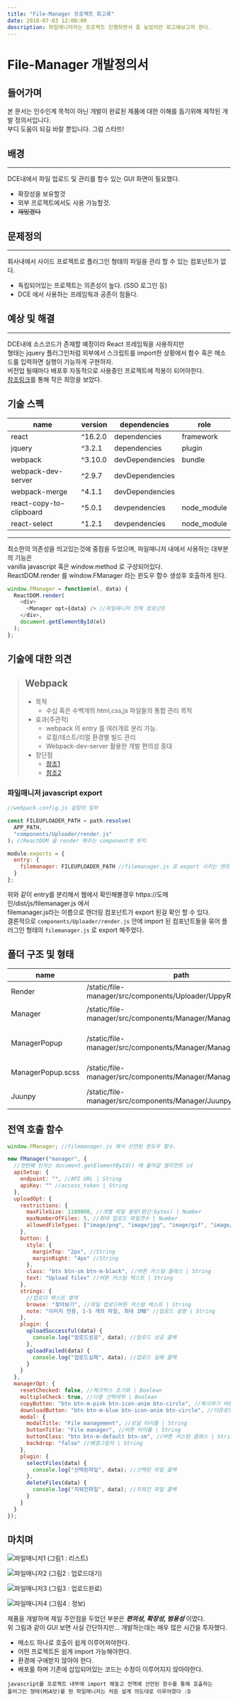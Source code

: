 ```yaml
---
title: "File-Manager 프로젝트 회고록"
date: 2018-07-03 12:00:00
description: 파일매니저라는 프로젝트 진행하면서 좀 늦었지만 회고해보고자 한다.
---
```


# File-Manager 개발정의서

## **들어가며**

본 문서는 인수인계 목적이 아닌
개발이 완료된 제품에 대한 이해를 돕기위해 제작된 개발 정의서입니다.<br />
부디 도움이 되길 바랄 뿐입니다. 그럼 스타뜨!

## **배경**

---

DCE내에서 파일 업로드 및 관리를 할수 있는 GUI 화면이 필요했다.

- 확장성을 보유할것
- 외부 프로젝트에서도 사용 가능할것.
- ~~재밌겠다~~

## **문제정의**

---

회사내에서 사이드 프로젝트로 플러그인 형태의 파일을 관리 할 수 있는 컴포넌트가 없다.

- 독립되어있는 프로젝트는 의존성이 높다. (SSO 로그인 등)
- DCE 에서 사용하는 프레임웍과 공존이 힘들다.

## **예상 및 해결**

---

DCE내에 소스코드가 존재할 예정이라 React 프레임웍을 사용하지만<br />
형태는 jquery 플러그인처럼 외부에서 스크립트를 import한 상황에서 함수 혹은 메소드를 입력하면 실행이 가능하게 구현하자.<br />
버전업 될때마다 배포후 자동적으로 사용중인 프로젝트에 적용이 되어야한다.<br />
[참조링크](https://swizec.com/blog/using-react-in-the-real-world/swizec/6710)를 통해 작은 희망을 보았다.

## **기술 스펙**

| name                    | version | dependencies    | role        |
| ----------------------- | ------- | --------------- | ----------- |
| react                   | ^16.2.0 | dependencies    | framework   |
| jquery                  | ^3.2.1  | dependencies    | plugin      |
| webpack                 | ^3.10.0 | devDependencies | bundle      |
| webpack-dev-server      | ^2.9.7  | devDependencies |             |
| webpack-merge           | ^4.1.1  | devDependencies |             |
| react-copy-to-clipboard | ^5.0.1  | devpendencies   | node_module |
| react-select            | ^1.2.1  | devpendencies   | node_module |

---

최소한의 의존성을 띄고있는것에 중점을 두었으며, 파일매니저 내에서 사용하는 대부분의 기능은<br />
vanilla javascript 혹은 window.method 로 구성되어있다.<br />
ReactDOM.render 를 window.FManager 라는 윈도우 함수 생성후 호출하게 된다.

```javascript
window.FManager = function(el, data) {
  ReactDOM.render(
    <div>
      <Manager opt={data} /> //파일매니저 전체 컴포넌트
    </div>,
    document.getElementById(el)
  );
};
```

## **기술에 대한 의견**

> ## Webpack
>
> - 목적
>   - 수십 혹은 수백개의 html,css,js 파일들의 통합 관리 목적
> - 효과(주관적)
>   - webpack 의 entry 를 여러개로 분리 가능.
>   - 로컬/테스트/리얼 환경별 빌드 관리
>   - Webpack-dev-server 활용한 개발 편의성 증대
> - 장단점
>   - [참조1](https://medium.com/@ljs0705/spa-single-page-app-%EC%97%90%EC%84%9C-webpack%EC%9D%84-%EC%82%AC%EC%9A%A9%ED%95%98%EB%8A%94-%EC%9D%B4%EC%9C%A0-ce7d3f82fe9)
>   - [참조2](https://dev.zzoman.com/2017/09/04/why-do-you-need-to-learn-about-webpack/)

### 파일매니저 javascript export

```javascript
//webpack.config.js 설정의 일부

const FILEUPLOADER_PATH = path.resolve(
  APP_PATH,
  "components/Uploader/render.js"
); //ReactDOM 을 render 해주는 component의 위치

module.exports = {
  entry: {
    filemanager: FILEUPLOADER_PATH //filemanager.js 로 export 시키는 엔트리 생성.
  }
};
```

위와 같이 entry를 분리해서 웹에서 확인해볼경우 https://도메인/dist/js/filemanager.js 에서<br />
filemanager.js라는 이름으로 렌더링 컴포넌트가 export 된걸 확인 할 수 있다.<br />
결론적으로 `components/Uploader/render.js` 안에 import 된 컴포넌트들을 묶어 플러그인 형태의 `filemanager.js` 로 export 해주었다.

## **폴더 구조 및 형태**

| name              | path                                                          | shape      | desc                    |
| ----------------- | ------------------------------------------------------------- | ---------- | ----------------------- |
| Render            | /static/file-manager/src/components/Uploader/UppyRender.js    | javascript | ReactDOM render         |
| Manager           | /static/file-manager/src/components/Manager/Manager.js        | javascript | 사용되는 메소드들       |
| ManagerPopup      | /static/file-manager/src/components/Manager/ManagerPopup.js   | javascript | 리스트 및 관리 컴포넌트 |
| ManagerPopup.scss | /static/file-manager/src/components/Manager/ManagerPopup.scss | scss       | 파일매니저 전체 style   |
| Juunpy            | /static/file-manager/src/components/Manager/Juunpy.js         | javascript | 업로드 컴포넌트         |

## **전역 호출 함수**

```javascript
window.FManager; //filemanager.js 에서 선언된 윈도우 함수.

new FManager("manager", {
  //첫번째 인자는 document.getElementById() 에 들어갈 엘리먼트 id
  apiSetup: {
    endpoint: "", //API URL | String
    apiKey: "" //access_token | String
  },
  uploadOpt: {
    restrictions: {
      maxFileSize: 1100000, //개별 파일 용량(환산:bytes) | Number
      maxNumberOfFiles: 5, //최대 업로드 파일갯수 | Number
      allowedFileTypes: ["image/png", "image/jpg", "image/gif", "image/jpeg"] //업로드 가능한 확장자 | Array
    },
    button: {
      style: {
        marginTop: "2px", //String
        marginRight: "4px" //String
      },
      class: "btn btn-sm btn-m-black", //버튼 커스텀 클래스 | String
      text: "Upload files" //버튼 커스텀 텍스트 | String
    },
    strings: {
      //업로더 텍스트 영역
      browse: "찾아보기", //파일 업로드버튼 커스텀 텍스트 | String
      note: "이미지 전용, 1-5 개의 파일, 최대 1MB" //업로드 설명 | String
    },
    plugin: {
      uploadSuccessful(data) {
        console.log("업로드성공", data); //업로드 성공 콜백
      },
      uploadFailed(data) {
        console.log("업로드실패", data); //업로드 실패 콜백
      }
    }
  },
  managerOpt: {
    resetChecked: false, //체크박스 초기화 | Boolean
    multipleCheck: true, //다중 선택여부 | Boolean
    copyButton: "btn btn-m-pink btn-icon-anim btn-circle", //복사하기 버튼 커스텀 클래스 | String
    downloadButton: "btn btn-m-blue btn-icon-anim btn-circle", //다운로드 버튼 커스텀 클래스 | String
    modal: {
      modalTitle: "File management", //모달 타이틀 | String
      buttonTitle: "File manager", //버튼 타이틀 | String
      buttonClass: "btn btn-m-default btn-sm", //버튼 커스텀 클래스 | String
      backdrop: "false" //배경그림자 | String
    },
    plugin: {
      selectFiles(data) {
        console.log("선택된파일", data); //선택된 파일 콜백
      },
      deleteFiles(data) {
        console.log("지워진파일", data); //지워진 파일 콜백
      }
    }
  }
});
```

## **마치며**

![파일매니저1](https://s3.ap-northeast-2.amazonaws.com/thugstorage/images/post/filemanager1.png "파일1")
(그림1 : 리스트)

![파일매니저2](https://s3.ap-northeast-2.amazonaws.com/thugstorage/images/post/filemanager2.png "파일2")
(그림2 : 업로드대기)

![파일매니저3](https://s3.ap-northeast-2.amazonaws.com/thugstorage/images/post/filemanager4.png "파일3")
(그림3 : 업로드완료)

![파일매니저4](https://s3.ap-northeast-2.amazonaws.com/thugstorage/images/post/filemanager3.png "파일4")
(그림4 : 정보)

제품을 개발하며 제일 주안점을 두었던 부분은 **_편의성, 확장성, 범용성_** 이였다.<br />
위 그림과 같이 GUI 보면 사실 간단하지만... 개발하는데는 매우 많은 시간을 투자했다.

- 메소드 하나로 호출이 쉽게 이루어져야한다.
- 어떤 프로젝트든 쉽게 import 가능해야한다.
- 환경에 구애받지 않아야 한다.
- 배포를 하며 기존에 삽입되어있는 코드는 수정이 이루어지지 않아야한다.

`javascript를 프로젝트 내부에 import 해놓고 전역에 선언된 함수를 통해 호출하는`<br />
`플러그인 형태(MSA맛)를 띈 파일매니저는 처음 설계 의도대로 이루어졌다 :D`
